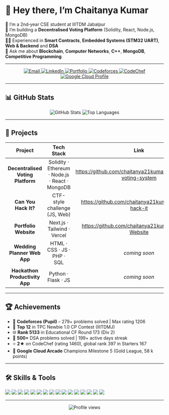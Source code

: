 # 👋 Hey there, I’m Chaitanya Kumar

🔭 I’m a 2nd‑year CSE student at IIITDM Jabalpur  
🌱 I’m building a **Decentralised Voting Platform** (Solidity, React, Node.js, MongoDB)  
👨‍💻 Experienced in **Smart Contracts**, **Embedded Systems (STM32 UART)**, **Web & Backend** and **DSA**  
💬 Ask me about **Blockchain**, **Computer Networks**, **C++**, **MongoDB**, **Competitive Programming**  

---

<p align="center">
  <a href="mailto:chaitanya21kr@gmail.com">
    <img src="https://img.shields.io/badge/📧-chaitanya21kr@gmail.com-blue?style=flat-square" alt="Email" />
  </a>
  <a href="https://www.linkedin.com/in/chaitanya-kumar-071062296/">
    <img src="https://img.shields.io/badge/🔗-LinkedIn-0A66C2?style=flat-square&logo=linkedin" alt="LinkedIn" />
  </a>
  <a href="https://chaitanya21kumar.github.io/Portfolio-Website/">
    <img src="https://img.shields.io/badge/🌐-Portfolio-1DA1F2?style=flat-square&logo=vercel" alt="Portfolio" />
  </a>
  <a href="https://codeforces.com/profile/chaitanya21kumar">
    <img src="https://img.shields.io/badge/🤖-Codeforces-0057D9?style=flat-square&logo=codeforces" alt="Codeforces" />
  </a>
  <a href="https://www.codechef.com/users/chaitanya21kumar">
    <img src="https://img.shields.io/badge/🍽️-CodeChef-311D3F?style=flat-square&logo=codechef" alt="CodeChef" />
  </a>
  <a href="https://www.cloudskillsboost.google/public_profiles/c9ba5dfe-c06d-4315-9f98-486ffadafa34">
    <img src="https://img.shields.io/badge/☁️-Google%20Cloud-4285F4?style=flat-square&logo=googlecloud" alt="Google Cloud Profile" />
  </a>
</p>

---

## 📊 GitHub Stats

<p align="center">
  <img src="https://github-readme-stats.vercel.app/api?username=chaitanya21kumar&show_icons=true&theme=dark&count_private=true" alt="GitHub Stats" />
  <img src="https://github-readme-stats.vercel.app/api/top-langs/?username=chaitanya21kumar&layout=compact&theme=dark" alt="Top Languages" />
</p>

---

## 🚀 Projects

| Project | Tech Stack | Link |
| :-----: | :--------: | :--: |
| **Decentralised Voting Platform** | Solidity · Ethereum · Node.js · React · MongoDB | https://github.com/chaitanya21kumar/decentralised-voting-system |
| **Can You Hack It?** | CTF-style challenge (JS, Web) | https://github.com/chaitanya21kumar/Can-you-hack-it |
| **Portfolio Website** | Next.js · Tailwind · Vercel | https://github.com/chaitanya21kumar/Portfolio-Website |
| **Wedding Planner Web App** | HTML · CSS · JS · PHP · SQL | _coming soon_ |
| **Hackathon Productivity App** | Python · Flask · JS | _coming soon_ |

---

## 🏆 Achievements

- 🎯 **Codeforces (Pupil)** – 279+ problems solved | Max rating 1206  
- 🥉 **Top 12** in TPC Newbie 1.0 CP Contest (IIITDMJ)  
- 🌐 **Rank 5133** in Educational CF Round 173 (Div 2)  
- 🔄 **500+** DSA problems solved | 199+ active days streak  
- ⭐ **2★** on CodeChef (rating 1460), global rank 397 in Starters 167  
- 🥇 **Google Cloud Arcade** Champions Milestone 5 (Gold League, 58 k points)  

---

## 🛠️ Skills & Tools

<p align="left">
  <img src="https://img.shields.io/badge/-C++-00599C?style=flat-square&logo=c%2B%2B" />
  <img src="https://img.shields.io/badge/-Python-3776AB?style=flat-square&logo=python" />
  <img src="https://img.shields.io/badge/-Solidity-363636?style=flat-square&logo=solidity" />
  <img src="https://img.shields.io/badge/-JavaScript-F7DF1E?style=flat-square&logo=javascript" />
  <img src="https://img.shields.io/badge/-TypeScript-3178C6?style=flat-square&logo=typescript" />
  <img src="https://img.shields.io/badge/-React-61DAFB?style=flat-square&logo=react" />
  <img src="https://img.shields.io/badge/-Node.js-339933?style=flat-square&logo=node.js" />
  <img src="https://img.shields.io/badge/-Express.js-000000?style=flat-square&logo=express" />
  <img src="https://img.shields.io/badge/-MongoDB-47A248?style=flat-square&logo=mongodb" />
  <img src="https://img.shields.io/badge/-PostgreSQL-4169E1?style=flat-square&logo=postgresql" />
  <img src="https://img.shields.io/badge/-Redis-DC382D?style=flat-square&logo=redis" />
  <img src="https://img.shields.io/badge/-STM32-DA291C?style=flat-square&logo=stmicroelectronics" />
  <img src="https://img.shields.io/badge/-Docker-2496ED?style=flat-square&logo=docker" />
  <img src="https://img.shields.io/badge/-Git-F05032?style=flat-square&logo=git" />
  <img src="https://img.shields.io/badge/-AWS-232F3E?style=flat-square&logo=amazonaws" />
  <img src="https://img.shields.io/badge/-Google%20Cloud-4285F4?style=flat-square&logo=googlecloud" />
</p>

---

<p align="center">
  <img src="https://komarev.com/ghpvc/?username=chaitanya21kumar&style=flat-square&color=blue" alt="Profile views" />
</p>
